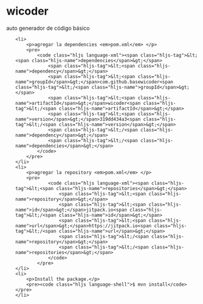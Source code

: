 # wicoder
auto generador de código básico

<ol>

    <li>
        <p>agregar la dependencies <em>pom.xml</em> </p>
        <pre>
            <code class="hljs language-xml"><span class="hljs-tag">&lt;<span class="hljs-name">dependencies</span>&gt;</span>
                <span class="hljs-tag">&lt;<span class="hljs-name">dependency</span>&gt;</span>
                <span class="hljs-tag">&lt;<span class="hljs-name">groupId</span>&gt;</span>com.github.basewicoder<span class="hljs-tag">&lt;/<span class="hljs-name">groupId</span>&gt;</span>
                <span class="hljs-tag">&lt;<span class="hljs-name">artifactId</span>&gt;</span>wicoder<span class="hljs-tag">&lt;/<span class="hljs-name">artifactId</span>&gt;</span>
                <span class="hljs-tag">&lt;<span class="hljs-name">version</span>&gt;</span>319dd434a3<span class="hljs-tag">&lt;/<span class="hljs-name">version</span>&gt;</span>
                <span class="hljs-tag">&lt;/<span class="hljs-name">dependency</span>&gt;</span>
                <span class="hljs-tag">&lt;/<span class="hljs-name">dependencies</span>&gt;</span>
            </code>
        </pre>
    </li>
    <li>
        <p>agregar la repository <em>pom.xml</em> </p>
        <pre>
                <code class="hljs language-xml"><span class="hljs-tag">&lt;<span class="hljs-name">repositories</span>&gt;</span>
                    <span class="hljs-tag">&lt;<span class="hljs-name">repository</span>&gt;</span>
                    <span class="hljs-tag">&lt;<span class="hljs-name">id</span>&gt;</span>jitpack.io<span class="hljs-tag">&lt;/<span class="hljs-name">id</span>&gt;</span>
                    <span class="hljs-tag">&lt;<span class="hljs-name">url</span>&gt;</span>https://jitpack.io<span class="hljs-tag">&lt;/<span class="hljs-name">url</span>&gt;</span>
                    <span class="hljs-tag">&lt;/<span class="hljs-name">repository</span>&gt;</span>
                    <span class="hljs-tag">&lt;/<span class="hljs-name">repositories</span>&gt;</span>
                </code>
            </pre>
    </li>
    <li>
        <p>Install the package.</p>
        <pre><code class="hljs language-shell">$ mvn install</code></pre>
    </li>
</ol>
